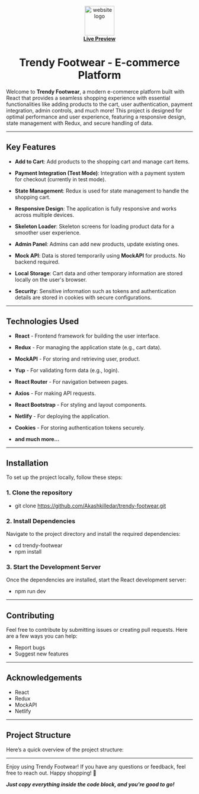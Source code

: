 <p align="center">
  <img src=https://trendy-footwear.netlify.app/assets/images-removebg-preview-C1DSUdEK.png alt="website logo" height="80px" width="80px"/>
  <br />
  <a href="https://trendy-footwear.netlify.app/" target="_blank"><strong>Live Preview</strong></a>
</p>


<h1 align="center">Trendy Footwear - E-commerce Platform</h1>

Welcome to **Trendy Footwear**, a modern e-commerce platform built with React that provides a seamless shopping experience with essential functionalities like adding products to the cart, user authentication, payment integration, admin controls, and much more! This project is designed for optimal performance and user experience, featuring a responsive design, state management with Redux, and secure handling of data.

---

## Key Features

- **Add to Cart**: Add products to the shopping cart and manage cart items.
 
- **Payment Integration (Test Mode)**: Integration with a payment system for checkout (currently in test mode).
 
- **State Management**: Redux is used for state management to handle the shopping cart.
 
- **Responsive Design**: The application is fully responsive and works across multiple devices.
 
- **Skeleton Loader**: Skeleton screens for loading product data for a smoother user experience.
 
- **Admin Panel**: Admins can add new products, update existing ones.
  
- **Mock API**: Data is stored temporarily using **MockAPI** for products. No backend required.
 
- **Local Storage**: Cart data and other temporary information are stored locally on the user's browser.
 
- **Security**: Sensitive information such as tokens and authentication details are stored in cookies with secure configurations.

---

## Technologies Used

- **React** - Frontend framework for building the user interface.
 
- **Redux** - For managing the application state (e.g., cart data).
 
- **MockAPI** - For storing and retrieving user, product.
 
- **Yup** - For validating form data (e.g., login).
 
- **React Router** - For navigation between pages.
 
- **Axios** - For making API requests.
 
- **React Bootstrap** - For styling and layout components.
 
- **Netlify** - For deploying the application.
 
- **Cookies** - For storing authentication tokens securely.
 
- **and much more...**

---

## Installation

To set up the project locally, follow these steps:

### 1. Clone the repository

- git clone https://github.com/Akashkilledar/trendy-footwear.git

### 2. Install Dependencies

Navigate to the project directory and install the required dependencies:

- cd trendy-footwear
- npm install


### 3. Start the Development Server

Once the dependencies are installed, start the React development server:

- npm run dev

---

## Contributing

Feel free to contribute by submitting issues or creating pull requests. Here are a few ways you can help:

- Report bugs
- Suggest new features

---

## Acknowledgements

- React
- Redux
- MockAPI
- Netlify
  
---

## Project Structure

Here’s a quick overview of the project structure:


---

Enjoy using Trendy Footwear! If you have any questions or feedback, feel free to reach out. Happy shopping! 👟

***Just copy everything inside the code block, and you're good to go!***



